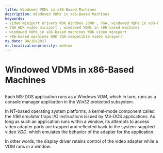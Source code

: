 ```yaml
---
title: Windowed VDMs in x86-Based Machines
description: Windowed VDMs in x86-Based Machines
keywords:
- video miniport drivers WDK Windows 2000 , VGA, windowed VDMs in x86-based machines
- VGA WDK video miniport , windowed VDMs in x86-based machines
- windowed VDMs in x86-based machines WDK video miniport
- x86-based machines WDK VGA-compatible video miniport
ms.date: 04/20/2017
ms.localizationpriority: medium
---
```


# Windowed VDMs in x86-Based Machines


## <span id="ddk_windowed_vdms_in_x86_based_machines_gg"></span><span id="DDK_WINDOWED_VDMS_IN_X86_BASED_MACHINES_GG"></span>


Each MS-DOS application runs as a Windows *VDM*, which in turn, runs as a console manager application in the Win32 protected subsystem.

In NT-based operating system platforms, a kernel-mode component called the *V86 emulator* traps I/O instructions issued by MS-DOS applications. As long as such an application runs within a window, its attempts to access video adapter ports are trapped and reflected back to the system-supplied video *VDD*, which emulates the behavior of the adapter for the application.

In other words, the display driver retains control of the video adapter while a VDM runs in a window.

 

 





